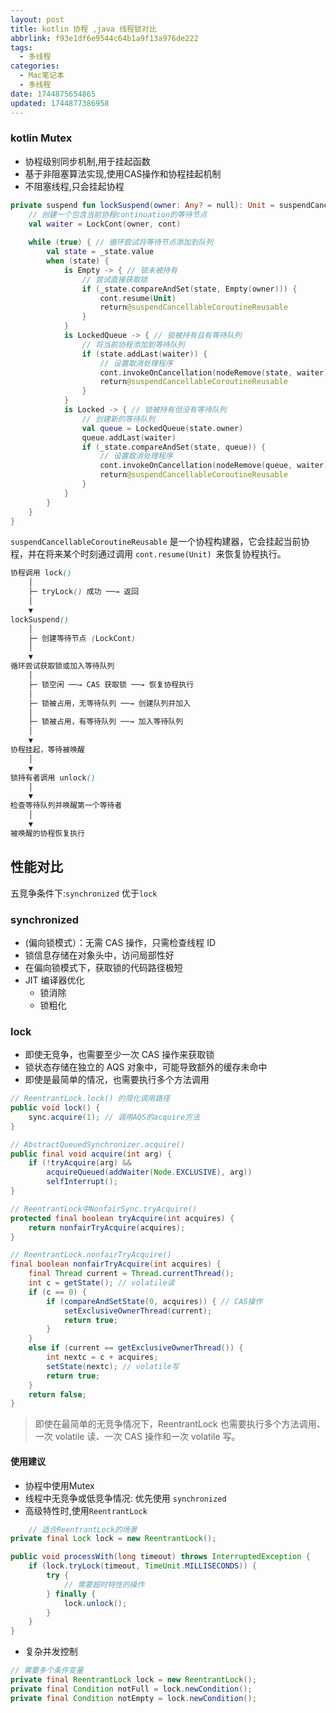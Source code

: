 ```yaml
---
layout: post
title: kotlin 协程 ,java 线程锁对比
abbrlink: f93e1df6e9544c64b1a9f13a976de222
tags:
  - 多线程
categories:
  - Mac笔记本
  - 多线程
date: 1744875654865
updated: 1744877386958
---
```


### kotlin Mutex

- 协程级别同步机制,用于挂起函数
- 基于非阻塞算法实现,使用CAS操作和协程挂起机制
- 不阻塞线程,只会挂起协程

```kotlin
private suspend fun lockSuspend(owner: Any? = null): Unit = suspendCancellableCoroutineReusable { cont ->
    // 创建一个包含当前协程continuation的等待节点
    val waiter = LockCont(owner, cont)
    
    while (true) { // 循环尝试将等待节点添加到队列
        val state = _state.value
        when (state) {
            is Empty -> { // 锁未被持有
                // 尝试直接获取锁
                if (_state.compareAndSet(state, Empty(owner))) {
                    cont.resume(Unit)
                    return@suspendCancellableCoroutineReusable
                }
            }
            is LockedQueue -> { // 锁被持有且有等待队列
                // 将当前协程添加到等待队列
                if (state.addLast(waiter)) {
                    // 设置取消处理程序
                    cont.invokeOnCancellation(nodeRemove(state, waiter))
                    return@suspendCancellableCoroutineReusable
                }
            }
            is Locked -> { // 锁被持有但没有等待队列
                // 创建新的等待队列
                val queue = LockedQueue(state.owner)
                queue.addLast(waiter)
                if (_state.compareAndSet(state, queue)) {
                    // 设置取消处理程序
                    cont.invokeOnCancellation(nodeRemove(queue, waiter))
                    return@suspendCancellableCoroutineReusable
                }
            }
        }
    }
}

```

`suspendCancellableCoroutineReusable` 是一个协程构建器，它会挂起当前协程，并在将来某个时刻通过调用 `cont.resume(Unit) `来恢复协程执行。

```css
协程调用 lock()
    │
    ├─ tryLock() 成功 ──→ 返回
    │
    ▼
lockSuspend()
    │
    ├─ 创建等待节点 (LockCont)
    │
    ▼
循环尝试获取锁或加入等待队列
    │
    ├─ 锁空闲 ──→ CAS 获取锁 ──→ 恢复协程执行
    │
    ├─ 锁被占用，无等待队列 ──→ 创建队列并加入
    │
    ├─ 锁被占用，有等待队列 ──→ 加入等待队列
    │
    ▼
协程挂起，等待被唤醒
    │
    ▼
锁持有者调用 unlock()
    │
    ▼
检查等待队列并唤醒第一个等待者
    │
    ▼
被唤醒的协程恢复执行

```

## 性能对比

五竞争条件下:`synchronized` 优于`lock`

### synchronized

- (偏向锁模式）：无需 CAS 操作，只需检查线程 ID
- 锁信息存储在对象头中，访问局部性好
- 在偏向锁模式下，获取锁的代码路径极短
- JIT 编译器优化
  - 锁消除
  - 锁粗化

### lock

- 即使无竞争，也需要至少一次 CAS 操作来获取锁
- 锁状态存储在独立的 AQS 对象中，可能导致额外的缓存未命中
- 即使是最简单的情况，也需要执行多个方法调用

```java
// ReentrantLock.lock() 的简化调用路径
public void lock() {
    sync.acquire(1); // 调用AQS的acquire方法
}

// AbstractQueuedSynchronizer.acquire()
public final void acquire(int arg) {
    if (!tryAcquire(arg) && 
        acquireQueued(addWaiter(Node.EXCLUSIVE), arg))
        selfInterrupt();
}

// ReentrantLock中NonfairSync.tryAcquire()
protected final boolean tryAcquire(int acquires) {
    return nonfairTryAcquire(acquires);
}

// ReentrantLock.nonfairTryAcquire()
final boolean nonfairTryAcquire(int acquires) {
    final Thread current = Thread.currentThread();
    int c = getState(); // volatile读
    if (c == 0) {
        if (compareAndSetState(0, acquires)) { // CAS操作
            setExclusiveOwnerThread(current);
            return true;
        }
    }
    else if (current == getExclusiveOwnerThread()) {
        int nextc = c + acquires;
        setState(nextc); // volatile写
        return true;
    }
    return false;
}

```

> 即使在最简单的无竞争情况下，ReentrantLock 也需要执行多个方法调用、一次 volatile 读、一次 CAS 操作和一次 volatile 写。

#### 使用建议

- 协程中使用Mutex
- 线程中无竞争或低竞争情况: 优先使用 `synchronized`
- 高级特性时,使用`ReentrantLock`

```java
	// 适合ReentrantLock的场景
private final Lock lock = new ReentrantLock();

public void processWith(long timeout) throws InterruptedException {
    if (lock.tryLock(timeout, TimeUnit.MILLISECONDS)) {
        try {
            // 需要超时特性的操作
        } finally {
            lock.unlock();
        }
    }
}

```

- 复杂并发控制

```java
// 需要多个条件变量
private final ReentrantLock lock = new ReentrantLock();
private final Condition notFull = lock.newCondition();
private final Condition notEmpty = lock.newCondition();
```
